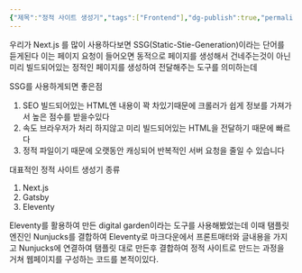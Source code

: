 ```yaml
---
{"제목":"정적 사이트 생성기","tags":["Frontend"],"dg-publish":true,"permalink":"/공부/Frontend/정적 사이트 생성기/","dgPassFrontmatter":true,"updated":"2025-04-29T16:22:54.150+09:00"}
---
```


우리가 Next.js 를 많이 사용하다보면 SSG(Static-Stie-Generation)이라는 단어를 듣게된다
이는 페이지 요청이 들어오면 동적으로 페이지를 생성해서 건네주는것이 아닌 미리 빌드되어있는 정적인 페이지를 생성하여 전달해주는 도구를 의미하는데 

SSG를 사용하게되면 좋은점

1. SEO 빌드되어있는 HTML엔 내용이 꽉 차있기때문에 크롤러가 쉽게 정보를 가져가서 높은 점수를 받을수있다
2. 속도 브라우저가 처리 하지않고 미리 빌드되어있는 HTML을 전달하기 때문에 빠르다
3. 정적 파일이기 때문에 오랫동안 캐싱되어 반복적인 서버 요청을 줄일 수 있습니다

대표적인 정적 사이트 생성기 종류
1. Next.js
2. Gatsby
3. Eleventy

Eleventy를 활용하여 만든 digital garden이라는 도구를 사용해봤었는데 이때 탬플릿 엔진인 Nunjucks를 결합하여 Eleventy로 마크다운에서 프론트매터와 글내용을 가지고 Nunjucks에 연결하여 탬플릿 대로 만든후 결합하여 정적 사이트로 만드는 과정을 거쳐 웹페이지를 구성하는 코드를 본적이있다. 

